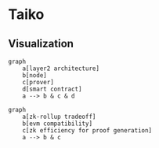 # Taiko 

## Visualization

```mermaid
graph
    a[layer2 architecture]
    b[node]
    c[prover]
    d[smart contract]
    a --> b & c & d
```

```mermaid
graph
    a[zk-rollup tradeoff]
    b[evm compatibility]
    c[zk efficiency for proof generation]
    a --> b & c
```    
